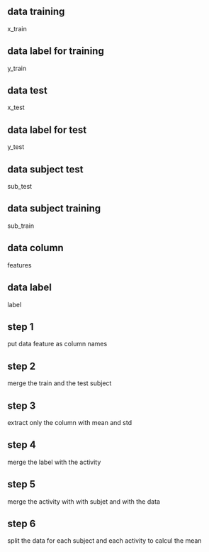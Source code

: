 ## data training
x_train
## data label for training
y_train  
## data test
x_test 
## data label for test
y_test
## data subject test
sub_test
 ## data subject training
sub_train
## data column
features 
 ## data label
label


## step 1 

put data feature as column names

## step 2

merge the train and the test subject

## step 3

extract only the column with mean and std

## step 4

merge the label with the activity

## step 5

merge the activity with with subjet and with the data

## step 6

split the data for each subject and each activity to calcul the mean
